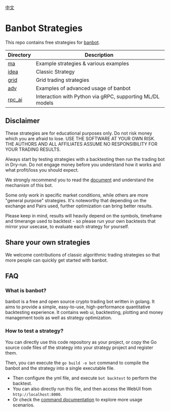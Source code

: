 [中文](./README_cn.md)

# Banbot Strategies
This repo contains free strategies for [banbot](https://github.com/banbox/banbot).

| Directory                  | Description                                               |
|----------------------------|-----------------------------------------------------------|
| [ma](ma/README.md)         | Example strategies & various examples                     |
| [idea](idea/README.md)     | Classic Strategy                                          |
| [grid](grid/README.md)     | Grid trading strategies                                   |
| [adv](adv/README.md)       | Examples of advanced usage of banbot                      |
| [rpc_ai](rpc_ai/README.md) | Interaction with Python via gRPC, supporting ML/DL models |

## Disclaimer
These strategies are for educational purposes only. Do not risk money which you are afraid to lose. USE THE SOFTWARE AT YOUR OWN RISK. THE AUTHORS AND ALL AFFILIATES ASSUME NO RESPONSIBILITY FOR YOUR TRADING RESULTS.

Always start by testing strategies with a backtesting then run the trading bot in Dry-run. Do not engage money before you understand how it works and what profit/loss you should expect.

We strongly recommend you to read the [document](https://docs.banbot.site/en-US/guide/start) and understand the mechanism of this bot.

Some only work in specific market conditions, while others are more "general purpose" strategies. It's noteworthy that depending on the exchange and Pairs used, further optimization can bring better results.

Please keep in mind, results will heavily depend on the symbols, timeframe and timerange used to backtest - so please run your own backtests that mirror your usecase, to evaluate each strategy for yourself.

## Share your own strategies
We welcome contributions of classic algorithmic trading strategies so that more people can quickly get started with banbot.

## FAQ
### What is banbot?
banbot is a free and open source crypto trading bot written in golang. It aims to provide a simple, easy-to-use, high-performance quantitative backtesting experience. 
It contains web ui, backtesting, plotting and money management tools as well as strategy optimization.

### How to test a strategy?
You can directly use this code repository as your project, or copy the Go source code files of the strategy into your strategy project and register them.

Then, you can execute the `go build -o bot` command to compile the banbot and the strategy into a single executable file.

* Then configure the yml file, and execute `bot backtest` to perform the backtest.
* You can also directly run this file, and then access the WebUI from `http://localhost:8000`.
* Or check the [command documentation](https://docs.banbot.site/zh-CN/guide/bot_usage) to explore more usage scenarios.

